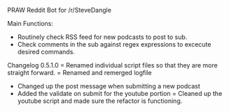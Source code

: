 PRAW Reddit Bot for /r/SteveDangle

Main Functions: 
- Routinely check RSS feed for new podcasts to post to sub.
- Check comments in the sub against regex expressions to excecute desired commands. 


Changelog
0.5.1.0
= Renamed individual script files so that they are more straight forward.
= Renamed and remerged logfile
+ Changed up the post message when submitting a new podcast
+ Added the validate on submit for the youtube portion
= Cleaned up the youtube script and made sure the refactor is functioning. 